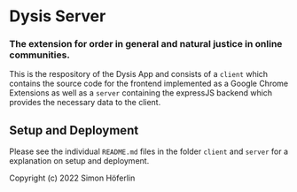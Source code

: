 # Dysis Server
### The extension for order in general and natural justice in online communities.

This is the respository of the Dysis App and consists of a `client` which contains the source code for the frontend implemented as a Google Chrome Extensions as well as a `server` containing the expressJS backend which provides the necessary data to the client.

## Setup and Deployment

Please see the individual `README.md` files in the folder `client` and `server` for a explanation on setup and deployment.

Copyright (c) 2022 Simon Höferlin